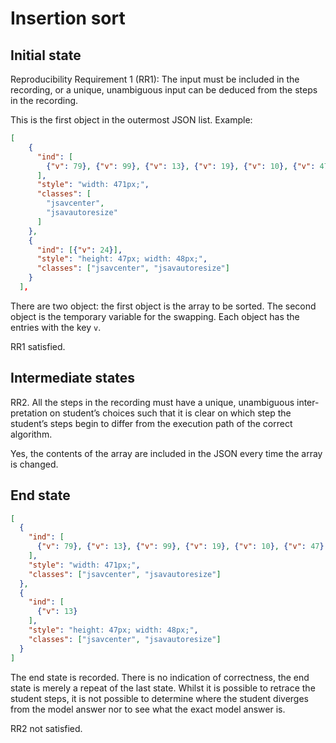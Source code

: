 # Insertion sort

## Initial state

Reproducibility Requirement 1 (RR1):
The input must be included in the recording, or a unique, unambiguous
input can be deduced from the steps in the recording.

This is the first object in the outermost JSON list. Example:

```json
[
    {
      "ind": [
        {"v": 79}, {"v": 99}, {"v": 13}, {"v": 19}, {"v": 10}, {"v": 47}, {"v": 39}, {"v": 65}, {"v": 51}, {"v": 39}
      ],
      "style": "width: 471px;",
      "classes": [
        "jsavcenter",
        "jsavautoresize"
      ]
    },
    {
      "ind": [{"v": 24}],
      "style": "height: 47px; width: 48px;",
      "classes": ["jsavcenter", "jsavautoresize"]
    }
  ],
```

There are two object: the first object is the array to be sorted. The second object is the temporary variable for the swapping. Each object has the entries with the key `v`. 

RR1 satisfied.

## Intermediate states

RR2. All the steps in the recording must have a unique, unambiguous inter-
pretation on student’s choices such that it is clear on which step the student’s
steps begin to differ from the execution path of the correct algorithm.

Yes, the contents of the array are included in the JSON every time the array
is changed.

## End state

```json
[
  {
    "ind": [
      {"v": 79}, {"v": 13}, {"v": 99}, {"v": 19}, {"v": 10}, {"v": 47}, {"v": 39}, {"v": 65}, {"v": 51}, {"v": 39}
    ],
    "style": "width: 471px;",
    "classes": ["jsavcenter", "jsavautoresize"]
  },
  {
    "ind": [
      {"v": 13}
    ],
    "style": "height: 47px; width: 48px;",
    "classes": ["jsavcenter", "jsavautoresize"]
  }
]
```

The end state is recorded. There is no indication of correctness, the end state is merely a repeat of the last state. Whilst it is possible to retrace the student steps, it is not possible to determine where the student diverges from the model answer nor to see what the exact model answer is. 

RR2 not satisfied.
